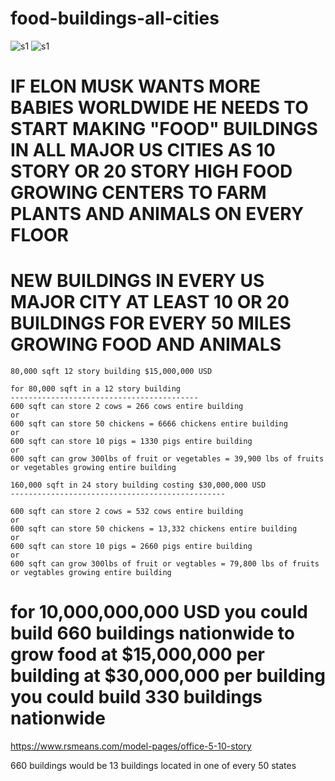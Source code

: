 # food-buildings-all-cities


![s1](https://github.com/c4pt000/food-buildings-all-cities/releases/download/food/food-buildings.png)
![s1](https://github.com/c4pt000/food-buildings-all-cities/releases/download/food/food-buildings2.png)


# IF ELON MUSK WANTS MORE BABIES WORLDWIDE HE NEEDS TO START MAKING "FOOD" BUILDINGS IN ALL MAJOR US CITIES AS 10 STORY OR 20 STORY HIGH FOOD GROWING CENTERS TO FARM PLANTS AND ANIMALS ON EVERY FLOOR

# NEW BUILDINGS IN EVERY US MAJOR CITY AT LEAST 10 OR 20 BUILDINGS FOR EVERY 50 MILES GROWING FOOD AND ANIMALS

```
80,000 sqft 12 story building $15,000,000 USD

for 80,000 sqft in a 12 story building
------------------------------------------
600 sqft can store 2 cows = 266 cows entire building
or
600 sqft can store 50 chickens = 6666 chickens entire building
or
600 sqft can store 10 pigs = 1330 pigs entire building
or
600 sqft can grow 300lbs of fruit or vegetables = 39,900 lbs of fruits or vegetables growing entire building

160,000 sqft in 24 story building costing $30,000,000 USD
------------------------------------------------

600 sqft can store 2 cows = 532 cows entire building
or
600 sqft can store 50 chickens = 13,332 chickens entire building
or
600 sqft can store 10 pigs = 2660 pigs entire building
or
600 sqft can grow 300lbs of fruit or vegtables = 79,800 lbs of fruits or vegtables growing entire building
```

# for 10,000,000,000 USD you could build 660 buildings nationwide to grow food at $15,000,000 per building at $30,000,000 per building you could build 330 buildings nationwide


https://www.rsmeans.com/model-pages/office-5-10-story

660 buildings would be 13 buildings located in one of every 50 states
